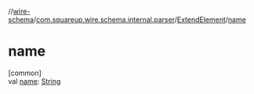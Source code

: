 //[wire-schema](../../../index.md)/[com.squareup.wire.schema.internal.parser](../index.md)/[ExtendElement](index.md)/[name](name.md)

# name

[common]\
val [name](name.md): [String](https://kotlinlang.org/api/latest/jvm/stdlib/kotlin/-string/index.html)
